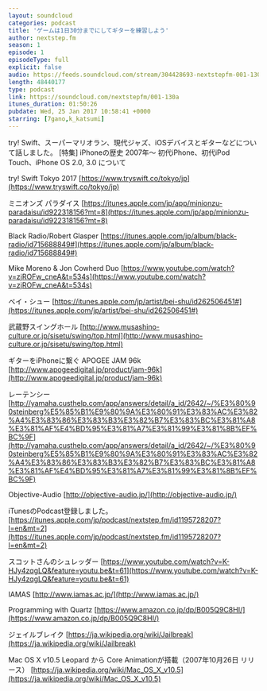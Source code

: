 ```yaml
---
layout: soundcloud
categories: podcast
title: 'ゲームは1日30分までにしてギターを練習しよう'
author: nextstep.fm
season: 1
episode: 1
episodeType: full
explicit: false
audio: https://feeds.soundcloud.com/stream/304428693-nextstepfm-001-130a.m4a
length: 48440177
type: podcast
link: https://soundcloud.com/nextstepfm/001-130a
itunes_duration: 01:50:26
pubdate: Wed, 25 Jan 2017 10:58:41 +0000
starring: [7gano,k_katsumi]
---
```


try! Swift、スーパーマリオラン、現代ジャズ、iOSデバイスとギターなどについて話しました。
[特集] iPhoneの歴史 2007年〜
初代iPhone、初代iPod Touch、iPhone OS 2.0, 3.0 について

try! Swift Tokyo 2017
[https://www.tryswift.co/tokyo/jp](https://www.tryswift.co/tokyo/jp)

ミニオンズ パラダイス
[https://itunes.apple.com/jp/app/minionzu-paradaisu/id922318156?mt=8](https://itunes.apple.com/jp/app/minionzu-paradaisu/id922318156?mt=8)

Black Radio/Robert Glasper
[https://itunes.apple.com/jp/album/black-radio/id715688849#](https://itunes.apple.com/jp/album/black-radio/id715688849#)

Mike Moreno & Jon Cowherd Duo
[https://www.youtube.com/watch?v=zjROFw_cneA&t=534s](https://www.youtube.com/watch?v=zjROFw_cneA&t=534s)

ベイ・シュー 
[https://itunes.apple.com/jp/artist/bei-shu/id262506451#](https://itunes.apple.com/jp/artist/bei-shu/id262506451#)

武蔵野スイングホール
[http://www.musashino-culture.or.jp/sisetu/swing/top.html](http://www.musashino-culture.or.jp/sisetu/swing/top.html)

ギターをiPhoneに繋ぐ APOGEE JAM 96k
[http://www.apogeedigital.jp/product/jam-96k](http://www.apogeedigital.jp/product/jam-96k)

レーテンシー
[http://yamaha.custhelp.com/app/answers/detail/a_id/2642/~/%E3%80%90steinberg%E5%85%B1%E9%80%9A%E3%80%91%E3%83%AC%E3%82%A4%E3%83%86%E3%83%B3%E3%82%B7%E3%83%BC%E3%81%A8%E3%81%AF%E4%BD%95%E3%81%A7%E3%81%99%E3%81%8B%EF%BC%9F](http://yamaha.custhelp.com/app/answers/detail/a_id/2642/~/%E3%80%90steinberg%E5%85%B1%E9%80%9A%E3%80%91%E3%83%AC%E3%82%A4%E3%83%86%E3%83%B3%E3%82%B7%E3%83%BC%E3%81%A8%E3%81%AF%E4%BD%95%E3%81%A7%E3%81%99%E3%81%8B%EF%BC%9F)

Objective-Audio
[http://objective-audio.jp/](http://objective-audio.jp/)

iTunesのPodcast登録しました。
[https://itunes.apple.com/jp/podcast/nextstep.fm/id1195728207?l=en&mt=2](https://itunes.apple.com/jp/podcast/nextstep.fm/id1195728207?l=en&mt=2)

スコットさんのシュレッダー
[https://www.youtube.com/watch?v=K-HJy4zqgLQ&feature=youtu.be&t=61](https://www.youtube.com/watch?v=K-HJy4zqgLQ&feature=youtu.be&t=61)

IAMAS
[http://www.iamas.ac.jp/](http://www.iamas.ac.jp/)

Programming with Quartz
[https://www.amazon.co.jp/dp/B005Q9C8HI/](https://www.amazon.co.jp/dp/B005Q9C8HI/)

ジェイルブレイク
[https://ja.wikipedia.org/wiki/Jailbreak](https://ja.wikipedia.org/wiki/Jailbreak)

Mac OS X v10.5 Leopard から Core Animationが搭載（2007年10月26日 リリース）
[https://ja.wikipedia.org/wiki/Mac_OS_X_v10.5](https://ja.wikipedia.org/wiki/Mac_OS_X_v10.5)
